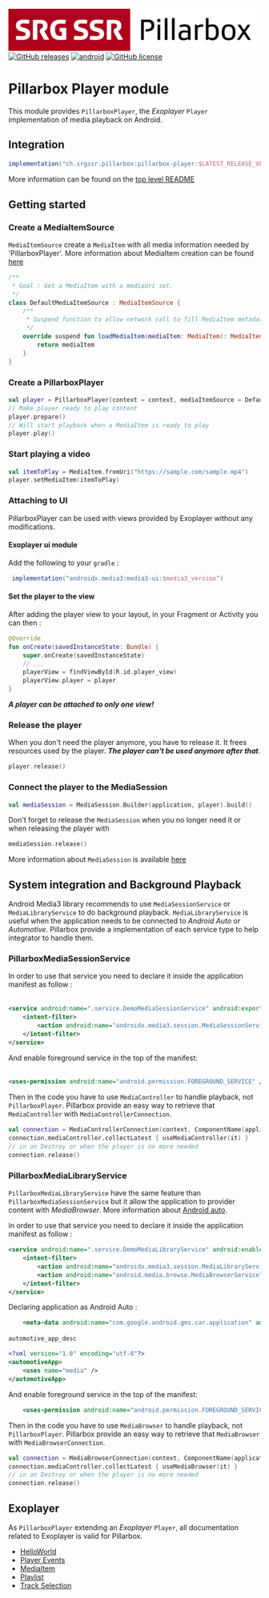 [![Pillarbox logo](https://github.com/SRGSSR/pillarbox-apple/blob/main/docs/README-images/logo.jpg)](https://github.com/SRGSSR/pillarbox-android)
[![GitHub releases](https://img.shields.io/github/v/release/SRGSSR/pillarbox-android)](https://github.com/SRGSSR/pillarbox-android/releases)
[![android](https://img.shields.io/badge/android-21+-green)](https://github.com/SRGSSR/pillarbox-android)
[![GitHub license](https://img.shields.io/github/license/SRGSSR/pillarbox-android)](https://github.com/SRGSSR/pillarbox-android/blob/main/LICENSE)

# Pillarbox Player module

This module provides `PillarboxPlayer`, the _Exoplayer_ `Player` implementation of media playback on Android.

## Integration

```gradle
implementation("ch.srgssr.pillarbox:pillarbox-player:$LATEST_RELEASE_VERSION")
```

More information can be found on the [top level README](../docs/README.md)

## Getting started

### Create a MediaItemSource

`MediaItemSource` create a `MediaItem` with all media information needed by 'PillarboxPlayer'. More information about MediaItem creation can be
found [here](https://exoplayer.dev/media-items.html)

```kotlin
/**
 * Goal : Get a MediaItem with a mediaUri set.
 */
class DefaultMediaItemSource : MediaItemSource {
    /**
     * Suspend function to allow network call to fill MediaItem metadata and mediaUri if needed.
     */
    override suspend fun loadMediaItem(mediaItem: MediaItem): MediaItem {
        return mediaItem
    }
}
```

### Create a PillarboxPlayer

```kotlin
val player = PillarboxPlayer(context = context, mediaItemSource = DefaultMediaItemSource())
// Make player ready to play content
player.prepare()
// Will start playback when a MediaItem is ready to play
player.play() 
```

### Start playing a video

```kotlin
val itemToPlay = MediaItem.fromUri("https://sample.com/sample.mp4")
player.setMediaItem(itemToPlay)
```

### Attaching to UI

PillarboxPlayer can be used with views provided by Exoplayer without any modifications.

#### Exoplayer ui module

Add the following to your `gradle` :

```gradle
 implementation("androidx.media3:media3-ui:$media3_version")
```

#### Set the player to the view

After adding the player view to your layout, in your Fragment or Activity you can then :

```kotlin
@Override
fun onCreate(savedInstanceState: Bundle) {
    super.onCreate(savedInstanceState)
    // ...
    playerView = findViewById(R.id.player_view)
    playerView.player = player
}
```

**_A player can be attached to only one view!_**

### Release the player

When you don't need the player anymore, you have to release it. It frees resources used by the player. **_The player can't be used anymore after
that_**.

```kotlin
player.release()
```

### Connect the player to the MediaSession

```kotlin
val mediaSession = MediaSession.Builder(application, player).build()
```

Don't forget to release the `MediaSession` when you no longer need it or when releasing the player with

```kotlin
mediaSession.release()
```

More information about `MediaSession` is available [here](https://developer.android.com/guide/topics/media/media3/getting-started/mediasession)

## System integration and Background Playback

Android Media3 library recommends to use `MediaSessionService` or `MediaLibraryService` to do background playback. `MediaLibraryService` is useful
when the application needs to be connected to _Android Auto_ or _Automotive_. Pillarbox provide a implementation of each service type to help
integrator to handle them.

### PillarboxMediaSessionService

In order to use that service you need to declare it inside the application manifest as follow :

```xml

<service android:name=".service.DemoMediaSessionService" android:exported="true" android:foregroundServiceType="mediaPlayback">
    <intent-filter>
        <action android:name="androidx.media3.session.MediaSessionService" />
    </intent-filter>
</service>
```

And enable foreground service in the top of the manifest:

```xml

<uses-permission android:name="android.permission.FOREGROUND_SERVICE" />
```

Then in the code you have to use `MediaController` to handle playback, not `PillarboxPlayer`. Pillarbox provide an easy way to retrieve that
`MediaController` with `MediaControllerConnection`.

```kotlin
val connection = MediaControllerConnection(context, ComponentName(application, DemoMediaSessionService::class.java))
connection.mediaController.collectLatest { useMediaController(it) }
// in on Destroy or when the player is no more needed
connection.release()
```

### PillarboxMediaLibraryService

`PillarboxMediaLibraryService` have the same feature than `PillarboxMediaSessionService` but it allow the application to provider content with 
_MediaBrowser_. More information about [Android auto](https://developer.android.com/training/auto/audio/).

In order to use that service you need to declare it inside the application manifest as follow :

```xml
<service android:name=".service.DemoMediaLibraryService" android:enabled="true" android:exported="true" android:foregroundServiceType="mediaPlayback">
    <intent-filter>
        <action android:name="androidx.media3.session.MediaLibraryService" />
        <action android:name="android.media.browse.MediaBrowserService" />
    </intent-filter>
</service>
```

Declaring application as Android Auto :

```xml
    <meta-data android:name="com.google.android.gms.car.application" android:resource="@xml/automotive_app_desc" />
```

`automotive_app_desc`

```xml
<?xml version="1.0" encoding="utf-8"?>
<automotiveApp>
    <uses name="media" />
</automotiveApp>
```

And enable foreground service in the top of the manifest:

```xml
    <uses-permission android:name="android.permission.FOREGROUND_SERVICE" />
```

Then in the code you have to use `MediaBrowser` to handle playback, not `PillarboxPlayer`. Pillarbox provide an easy way to retrieve that
`MediaBrowser` with `MediaBrowserConnection`.

```kotlin
val connection = MediaBrowserConnection(context, ComponentName(application, DemoMediaLibraryService::class.java))
connection.mediaController.collectLatest { useMediaBrowser(it) }
// in on Destroy or when the player is no more needed
connection.release()
```

## Exoplayer

As `PillarboxPlayer` extending an _Exoplayer_ `Player`, all documentation related to Exoplayer is valid for Pillarbox.

- [HelloWorld](https://exoplayer.dev/hello-world.html)
- [Player Events](https://exoplayer.dev/listening-to-player-events.html)
- [MediaItem](https://exoplayer.dev/media-items.html)
- [Playlist](https://exoplayer.dev/playlists.html)
- [Track Selection](https://exoplayer.dev/track-selection.html)
